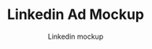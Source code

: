 ---
title: inBeat
description: >-
  Inbeat
slug: ad-mockup-generator/linkedin
name: linkedin
layout: ad-mockup-generator
title: Linkedin Ad Mockup
subtitle: "Linkedin mockup"
hero:
  title: Linkedin Ad Mockup <br> Generator
  subtitle: >-
    Preview & build Linkedin ads before they go live! inBeat’s ad mockup generator offers all formats available for paid ads. 
whatwedo:
    title: Creator Studio
    text: Collaborate with the best micro-influencers, without doing all the work. No more endless discovery, email pitches and influencer ghosting. inBeat handles it all for you. 
    video: CreatorStudio_Snippet
    newBadge: true
    cta:
      link: https://www.inbeat.co/ugc-platform/
      text: Learn More
    id: mockup-whatwedo
relatedTools:
  title: 'Related Tools'
  id: 'mockup-related-tools'
  viewAll:
    link: ad-mockup-generator
    text: View all
  toolkits:
    - title:  Instagram Ad Mockup <br> Generator 
      text: Generate pixel perfect Instagram Ads, sponsored caroussels, reels & stories in every format. 
      icon: instagram-ad-mockup
      url: ad-mockup-generator/instagram
    - title:  TikTok Ad Mockup <br> Generator 
      text: Design your own TikTok ad & preview all the in-app overlays before it goes live on the platform. 
      icon: tiktok-ad-mockup
      url: ad-mockup-generator/tiktok
    - title:  Snapchat Ad Mockup <br> Generator 
      text: This Ad Mockup generator allows you to fully customize all fields on a Snapchat ad, and upload your own media!
      icon: snapchat-ad-mockup
      url: ad-mockup-generator/snapchat
faq:
  - question: What is a LinkedIn Ads mockup generator?
    answer: >-
          LinkedIn Ads mockup generator is software that creates visuals of what your LinkedIn Ads will
          look like. The tool can be used to create ads for both personal and business purposes. Various
          mockup generators are available, so you can find one that best suits your needs.<br>
          However, the inBeat LinkedIn Ads mockup generator offers a wide range of customization
          options to help you create truly unique visuals for your LinkedIn Ads campaigns.  
  - question: What are the benefits of using a LinkedIn Ads mockup generator?
    answer: >-
          inBeat’s LinkedIn Ads mockup generator:<br>
          &#x25CF; Allows you to create ads without having to design them from scratch.<br>
          &#x25CF; Helps ensure that your ads are high quality and look professional.<br>
          &#x25CF; Help you test different ad concepts before launching your campaign.<br>
  - question: How to use the LinkedIn Ads mockup generator?
    answer: >-
          To use the LinkedIn Ads mockup generator, select the template you want to use and customize
          it to your liking. You can play with the colors, fonts, and images to match your brand. Once you
          are happy with your design, you can download it or share it with others.
  - question: What makes a great LinkedIn ad?
    answer: >-
          A great LinkedIn ad has several key components:<br>
          &#x25CF; It has a clear and attention-grabbing headline.<br>
          &#x25CF; It’s well-written and free of grammar errors.<br>
          &#x25CF; It includes a strong call to action, such as “Sign up now!” or “Learn more.”<br>
          &#x25CF; It addresses the right audience using LinkedIn’s extensive targeting options.<br>
  - question: How long should a LinkedIn ad be?
    answer: >-
        There is no hard and fast rule for how long a LinkedIn ad should be. However, it is generally
        best to keep your ads short and sweet. This practice will ensure that your audience actually
        reads your ad instead of skimming over it.
  - question: How much does it cost to run a LinkedIn ad?
    answer: >-
        The cost of running a LinkedIn ad depends on various factors, including the size of your target
        audience, campaign duration, and objectives. LinkedIn offers a self-service ad platform, so you
        can set your budget and bids. However, LinkedIn also provides managed services for larger
        campaigns
  - question: What are some tips for creating a successful LinkedIn ad campaign?
    answer: >-
        1 . Set realistic goals for your campaign and track your progress closely.<br>
        2 . Target your ads to a specific audience.<br>
        3 . Test different ad copy and visuals to see what works best with your target audience
  - question: Is the LinkedIn ads mockup tool free?
    answer: >-
        The LinkedIn ads mockup tool is free to use. However, inBeat does offer paid plans for
        businesses that need more features and support.
---